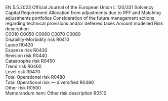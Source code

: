 EN  5.5.2023 Official Journal of the European Union L 120/331
 Solvency Capital 
Requirement  Allocation from 
adjustments due to 
RFF and Matching 
adjustments portfolios  Consideration of the 
future management 
actions regarding 
technical provisions 
and/or deferred taxes  Amount modelled  Risk description  
C0010  C0050  C0060  C0070  C0080  
Disability-Morbidity risk  R0410  
Lapse  R0420  
Expense risk  R0430  
Revision risk  R0440  
Catastrophe risk  R0450  
Trend risk  R0460  
Level risk  R0470  
Total Operational risk  R0480  
Total Operational risk — diversified  R0490  
Other risk  R0500  
Memorandum item: Other risk description  R0510